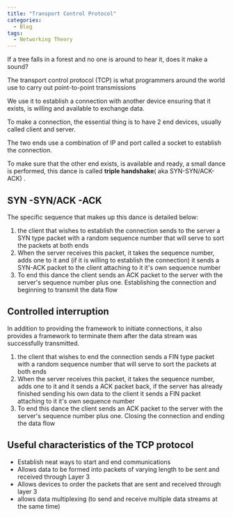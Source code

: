 ```yaml
---
title: "Transport Control Protocol"
categories:
  - Blog
tags:
  - Networking Theory
---
```


If a tree falls in a forest and no one is around to hear it, does it make a sound?


The transport control protocol (TCP) is what programmers around the world use to carry out point-to-point transmissions

We use it to establish a connection with another device ensuring that it exists, is willing and available to exchange data.

To make a connection, the essential thing is to have 2 end devices, usually called client and server.

The two ends use a combination of IP and port called a socket to establish the connection.

To make sure that the other end exists, is available and ready, a small dance is performed, this dance is called <b>triple handshake</b>( aka SYN-SYN/ACK-ACK) .

<h2>SYN -SYN/ACK -ACK </h2>

The specific sequence that makes up this dance is detailed below:

<ol>
<li>the client that wishes to establish the connection sends to the server a SYN type packet with a random sequence number that will serve to sort the packets at both ends</li>
<li>When the server receives this packet, it takes the sequence number, adds one to it and (if it is willing to establish the connection) it sends a SYN-ACK packet to the client attaching to it it's own sequence number</li>
<li>To end this dance the client sends an ACK packet to the server with the server's sequence number plus one. Establishing the connection and beginning to transmit the data flow</li>
</ol>

<h2>Controlled interruption</h2>

In addition to providing the framework to initiate connections, it also provides a framework to terminate them after the data stream was successfully transmitted.

<ol>
<li>the client that wishes to end the connection sends a FIN type packet with a random sequence number that will serve to sort the packets at both ends</li>
<li>When the server receives this packet, it takes the sequence number, adds one to it and it sends a ACK packet back, if the server has already finished sending his own data to the client  it sends a FIN packet attaching to it it's own sequence number</li>
<li>To end this dance the client sends an ACK packet to the server with the server's sequence number plus one. Closing the connection and ending the data flow</li>
</ol>

<h2>Useful characteristics of the TCP protocol</h2>

<ul>
<li>Establish neat ways to start and end communications</li>
<li>Allows data to be formed into packets of varying length to be sent and received through Layer 3</li>
<li>Allows devices to order the packets that are sent and received through layer 3</li>
<li>allows data multiplexing (to send and receive multiple data streams at the same time) </li>
</ul>
